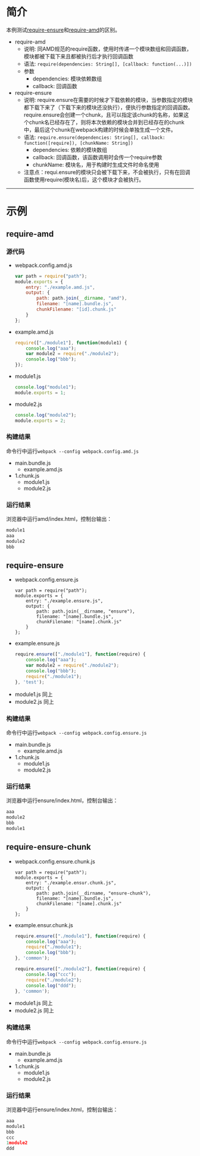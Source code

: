 # 简介
本例测试[require-ensure](http://webpack.github.io/docs/api-in-modules.html#require-ensure)和[require-amd](http://webpack.github.io/docs/api-in-modules.html#require-amd)的区别。

- require-amd
    - 说明: 同AMD规范的require函数，使用时传递一个模块数组和回调函数，模块都被下载下来且都被执行后才执行回调函数
    - 语法: `require(dependencies: String[], [callback: function(...)])`
    - 参数
        - dependencies: 模块依赖数组
        - callback: 回调函数
- require-ensure
    - 说明: require.ensure在需要的时候才下载依赖的模块，当参数指定的模块都下载下来了（下载下来的模块还没执行），便执行参数指定的回调函数。require.ensure会创建一个chunk，且可以指定该chunk的名称，如果这个chunk名已经存在了，则将本次依赖的模块合并到已经存在的chunk中，最后这个chunk在webpack构建的时候会单独生成一个文件。
    - 语法: `require.ensure(dependencies: String[], callback: function([require]), [chunkName: String])`
        - dependencies: 依赖的模块数组
        - callback: 回调函数，该函数调用时会传一个require参数
        - chunkName: 模块名，用于构建时生成文件时命名使用
    - 注意点：requi.ensure的模块只会被下载下来，不会被执行，只有在回调函数使用require(模块名)后，这个模块才会被执行。

---

# 示例
## require-amd
### 源代码
- webpack.config.amd.js
    ``` javascript
    var path = require("path");
    module.exports = {
        entry: "./example.amd.js",
        output: {
            path: path.join(__dirname, "amd"),
            filename: "[name].bundle.js",
            chunkFilename: "[id].chunk.js"
        }
    };
    ```
- example.amd.js
    ``` javascript
    require(["./module1"], function(module1) {
        console.log("aaa");
        var module2 = require("./module2");
        console.log("bbb");
    });
    ```
- module1.js
    ``` javascript
    console.log("module1");
    module.exports = 1;
    ```
- module2.js
    ``` javascript
    console.log("module2");
    module.exports = 2;    
    ```

### 构建结果
命令行中运行`webpack --config webpack.config.amd.js`
- main.bundle.js
    - example.amd.js
- 1.chunk.js
    - module1.js
    - module2.js

### 运行结果
浏览器中运行amd/index.html，控制台输出：
``` javascript
module1
aaa
module2
bbb
```

## require-ensure
- webpack.config.ensure.js
    ``` javascrip
    var path = require("path");
    module.exports = {
        entry: "./example.ensure.js",
        output: {
            path: path.join(__dirname, "ensure"),
            filename: "[name].bundle.js",
            chunkFilename: "[name].chunk.js"
        }
    };
    ```
- example.ensure.js
    ``` javascript
    require.ensure(["./module1"], function(require) {
        console.log("aaa");
        var module2 = require("./module2");
        console.log("bbb");
        require("./module1");
    }, 'test');
    ```
- module1.js
同上
- module2.js
同上

### 构建结果
命令行中运行`webpack --config webpack.config.ensure.js`
- main.bundle.js
    - example.amd.js
- 1.chunk.js
    - module1.js
    - module2.js

### 运行结果
浏览器中运行ensure/index.html，控制台输出：
``` javascript
aaa
module2
bbb
module1
```

## require-ensure-chunk
- webpack.config.ensure.chunk.js
    ``` javascrip
    var path = require("path");
    module.exports = {
        entry: "./example.ensur.chunk.js",
        output: {
            path: path.join(__dirname, "ensure-chunk"),
            filename: "[name].bundle.js",
            chunkFilename: "[name].chunk.js"
        }
    };
    ```
- example.ensur.chunk.js
    ``` javascript
    require.ensure(["./module1"], function(require) {
        console.log("aaa");
        require("./module1");
        console.log("bbb");
    }, 'common');

    require.ensure(["./module2"], function(require) {
        console.log("ccc");
        require("./module2");
        console.log("ddd");
    }, 'common');
    ```
- module1.js
同上
- module2.js
同上

### 构建结果
命令行中运行`webpack --config webpack.config.ensure.js`
- main.bundle.js
    - example.amd.js
- 1.chunk.js
    - module1.js
    - module2.js

### 运行结果
浏览器中运行ensure/index.html，控制台输出：
``` javascript
aaa
module1
bbb
ccc
1module2
ddd